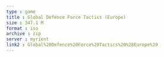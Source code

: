 ```yaml
---
type : game
title : Global Defence Force Tactics (Europe)
size : 347.1 M
format : iso
archive : zip
server : myrient
link2 : Global%20Defence%20Force%20Tactics%20%28Europe%29
---
```

